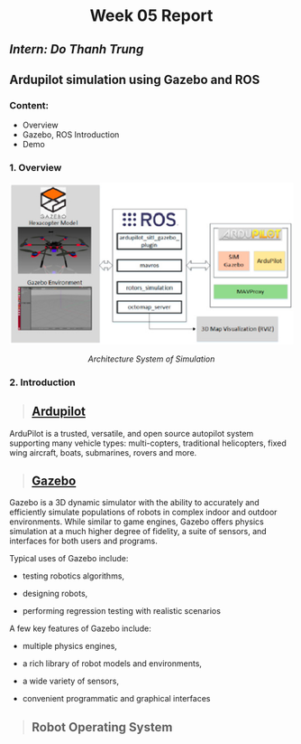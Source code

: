 <h1 align="center">Week 05 Report</h1>

## *Intern: Do Thanh Trung*

## **Ardupilot simulation using Gazebo and ROS**
### Content: 
- Overview
- Gazebo, ROS Introduction 
- Demo

### **1. Overview**   
<div align='center'>
    <img src = "image\Architecture_System_of_Simulation.png">

*Architecture System of Simulation*
</div>


### **2. Introduction** 
> ## [Ardupilot](https://ardupilot.org/)
ArduPilot is a trusted, versatile, and open source autopilot system supporting many vehicle types: multi-copters, traditional helicopters, fixed wing aircraft, boats, submarines, rovers and more.

> ## [Gazebo](https://gazebosim.org/)
Gazebo is a 3D dynamic simulator with the ability to accurately and efficiently simulate populations of robots in complex indoor and outdoor environments. While similar to game engines, Gazebo offers physics simulation at a much higher degree of fidelity, a suite of sensors, and interfaces for both users and programs.

Typical uses of Gazebo include:

- testing robotics algorithms,

- designing robots,

- performing regression testing with realistic scenarios

A few key features of Gazebo include:

- multiple physics engines,

- a rich library of robot models and environments,

- a wide variety of sensors,

- convenient programmatic and graphical interfaces

> ## Robot Operating System



